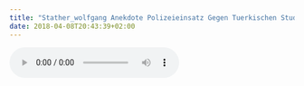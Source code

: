 ```yaml
---
title: "Stather_wolfgang Anekdote Polizeieinsatz Gegen Tuerkischen Studenten Unter Terrorverdacht"
date: 2018-04-08T20:43:39+02:00
---
```


<audio controls>
	<source src="/audio/stather_wolfgang-anekdote-polizeieinsatz-gegen-tuerkischen-studenten-unter-terrorverdacht.mp3">
	Your browser does not support the audio element
</audio>